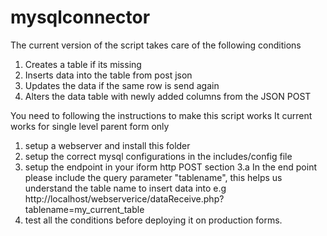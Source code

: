# mysqlconnector
The current version of the script takes care of the following conditions

1. Creates a table if its missing
2. Inserts data into the table from post json
3. Updates the data if the same row is send again
4. Alters the data table with newly added columns from the JSON POST


You need to following the instructions to make this script works
It current works for single level parent form only

1. setup a webserver and install this folder
2. setup the correct mysql configurations in the includes/config file
3. setup the endpoint in your iform http POST section
	3.a In the end point please include the query parameter "tablename", this helps us understand the table name to insert data into
		e.g http://localhost/webserverice/dataReceive.php?tablename=my_current_table
4. test all the conditions before deploying it on production forms.
